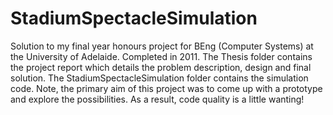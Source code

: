 # StadiumSpectacleSimulation
Solution to my final year honours project for BEng (Computer Systems) at the University of Adelaide. Completed in 2011.
The Thesis folder contains the project report which details the problem description, design and final solution.
The StadiumSpectacleSimulation folder contains the simulation code. Note, the primary aim of this project was to come up with a prototype and explore the possibilities. As a result, code quality is a little wanting!
